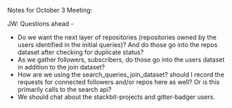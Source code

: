 Notes for October 3 Meeting:

JW: 
Questions ahead - 

- Do we want the next layer of repositories (repositories owned by the users identified in the initial queries)? And do those go into the repos dataset after checking for duplicate status?
- As we gather followers, subscribers, do those go into the users dataset in addition to the join dataset?
- How are we using the search_queries_join_dataset? should I record the requests for connected followers and/or repos here as well? Or is this primarily calls to the search api?
- We should chat about the stackbit-projects and gitter-badger users.

